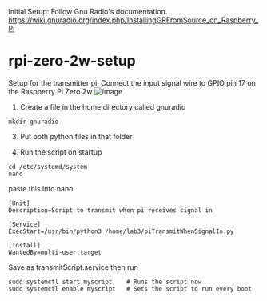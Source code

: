Initial Setup: 
Follow Gnu Radio's documentation. 
https://wiki.gnuradio.org/index.php/InstallingGRFromSource_on_Raspberry_Pi 


# rpi-zero-2w-setup
Setup for the transmitter pi.
Connect the input signal wire to GPIO pin 17 on the Raspberry Pi Zero 2w
![image](https://github.com/user-attachments/assets/0f40c7d2-638b-4ae8-a293-7dcc8d17ed5c)


1. Create a file in the home directory called gnuradio

```
mkdir gnuradio
```

3. Put both python files in that folder

4. Run the script on startup

```
cd /etc/systemd/system
nano
```

paste this into nano

```
[Unit]
Description=Script to transmit when pi receives signal in

[Service]
ExecStart=/usr/bin/python3 /home/lab3/piTransmitWhenSignalIn.py

[Install]
WantedBy=multi-user.target
```

Save as transmitScript.service
then run

```
sudo systemctl start myscript    # Runs the script now
sudo systemctl enable myscript   # Sets the script to run every boot
```

